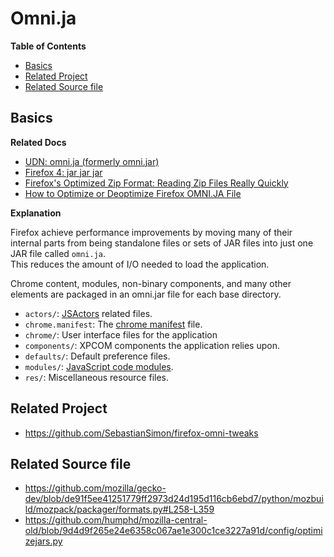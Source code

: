 # Omni.ja

<!-- markdown-toc start - Don't edit this section. Run M-x markdown-toc-refresh-toc -->
**Table of Contents**

- [Basics](#basics)
- [Related Project](#related-project)
- [Related Source file](#related-source-file)

<!-- markdown-toc end -->


## Basics
**Related Docs**
- [UDN: omni.ja (formerly omni.jar)](https://udn.realityripple.com/docs/Mozilla/About_omni.ja_(formerly_omni.jar))
- [Firefox 4: jar jar jar](https://web.archive.org/web/20161003115800/https://blog.mozilla.org/tglek/2010/09/14/firefox-4-jar-jar-jar/)
- [Firefox's Optimized Zip Format: Reading Zip Files Really Quickly](https://taras.glek.net/post/optimized-zip-format/)
- [How to Optimize or Deoptimize Firefox OMNI.JA File](https://www.raymond.cc/blog/edit-files-inside-firefox-4-omni-jar-to-auto-save-password/)

**Explanation**

Firefox achieve performance improvements by moving many of their internal parts from being standalone files or sets of JAR files into just one JAR file called `omni.ja`.  
This reduces the amount of I/O needed to load the application.

Chrome content, modules, non-binary components, and many other elements are packaged in an omni.jar file for each base directory.

- `actors/`: [JSActors](https://firefox-source-docs.mozilla.org/dom/ipc/jsactors.html) related files.
- `chrome.manifest`: The [chrome manifest](https://udn.realityripple.com/docs/Mozilla/Chrome_Registration) file.
- `chrome/`: User interface files for the application
- `components/`: XPCOM components the application relies upon.
- `defaults/`: Default preference files.
- `modules/`: [JavaScript code modules](https://udn.realityripple.com/docs/Mozilla/JavaScript_code_modules).
- `res/`: Miscellaneous resource files.

## Related Project
- https://github.com/SebastianSimon/firefox-omni-tweaks

## Related Source file
- https://github.com/mozilla/gecko-dev/blob/de91f5ee41251779ff2973d24d195d116cb6ebd7/python/mozbuild/mozpack/packager/formats.py#L258-L359
- https://github.com/humphd/mozilla-central-old/blob/9d4d9f265e24e6358c067ae1e300c1ce3227a91d/config/optimizejars.py
